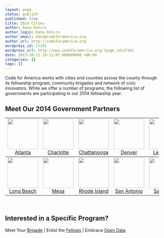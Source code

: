 ```yaml
---
layout: page
status: publish
published: true
title: 2014 Cities
author: Dana Oshiro
author_login: Dana Oshiro
author_email: dana@codeforamerica.org
author_url: http://codeforamerica.org
wordpress_id: 27101
wordpress_url: http://www.codeforamerica.org/?page_id=27101
date: 2013-10-11 19:12:07.000000000 +00:00
categories: []
tags: []
---
```

Code for America works with cities and counties across the county through its fellowship program, community brigades and network of civic innovators. While we offer a number of programs, the following list of governments are participating in our 2014 fellowship year.
<h2>Meet Our 2014 Government Partners</h2>
<div id="alumnicities">
<table style="text-align: center;" cellpadding="10">
<tbody style="text-align: center;" align="center">
<tr style="text-align: center; margin-bottom: 10px;">
<td><a href="http://codeforamerica.org/cities/atlanta"><img class="citylogo" title="Atlanta" alt="" src="http://www.codeforamerica.org/wp-content/uploads/2011/06/atlanta_logo.jpg" width="100" height="100" />
Atlanta</a></td>
<td><a href="http://www.codeforamerica.org/cities/charlotte"><img title="Charlotte" alt="" src="http://www.codeforamerica.org/wp-content/uploads/2011/06/charlotte_logo.jpg" height="100" />
Charlotte</a></td>
<td><a href="http://codeforamerica.org/cities/chattanooga"><img class="size-full wp-image-6404" title="Chattanooga" alt="" src="http://www.codeforamerica.org/wp-content/uploads/2013/10/chattanooga_logo.jpg" width="100px" />
Chattanooga</a></td>
<td><a href="http://codeforamerica.org/cities/denver"><img class="size-full wp-image-6404" title="Lexington" alt="" src="http://www.codeforamerica.org/wp-content/uploads/2013/10/denver_logo1.jpg" height="100" />
Denver</a></td>
<td><a href="http://codeforamerica.org/cities/lexington"><img class="size-full wp-image-6404" title="Lexington" alt="" src="http://www.codeforamerica.org/wp-content/uploads/2013/10/lexington_logo11.jpg" height="100" />
Lexington</a></td>
</tr>
</tbody>
<tbody style="text-align: center;" align="center">
<tr style="text-align: center; margin-bottom: 10px;">
<td><a href="http://codeforamerica.org/cities/longbeach"><img title="LongBeach" alt="" src="http://www.codeforamerica.org/wp-content/uploads/2013/10/longbeach1_logo.jpg" height="100" />
Long Beach</a></td>
<td><a href="http://codeforamerica.org/cities/mesa"><img title="Mesa" alt="" src="http://www.codeforamerica.org/wp-content/uploads/2013/10/mesa_logo.jpg" height="100" />
Mesa</a></td>
<td><a href="http://codeforamerica.org/cities/rhodeisland"><img title="RhodeIsland" alt="" src="http://www.codeforamerica.org/wp-content/uploads/2013/10/rhodeisland_logo.jpg" height="100" />
Rhode Island</a></td>
<td><a href="http://codeforamerica.org/cities/sanantonio"><img title="SanAntonio" alt="" src="http://www.codeforamerica.org/wp-content/uploads/2013/10/sanantonio_logo.jpg" height="100" />
San Antonio</a></td>
<td><a href="http://codeforamerica.org/cities/sanjuan"><img title="SanJuan" alt="" src="http://www.codeforamerica.org/wp-content/uploads/2013/10/sanjuan_logo.jpg" height="100" />
San Juan</a></td>
</tr>
</tbody>
</table>
</div>
&nbsp;
<h2>Interested in a Specific Program?</h2>
Meet Your <a href="http://codeforamerica.org/cities/#brigade">Brigade</a> | Enlist the <a href="http://codeforamerica.org/cities/#fellowship">Fellows</a> | Embrace <a href="http://codeforamerica.org/cities/#opendata">Open Data</a>
